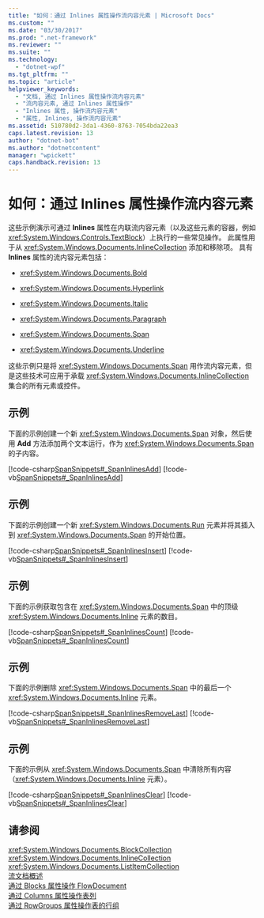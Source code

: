 ```yaml
---
title: "如何：通过 Inlines 属性操作流内容元素 | Microsoft Docs"
ms.custom: ""
ms.date: "03/30/2017"
ms.prod: ".net-framework"
ms.reviewer: ""
ms.suite: ""
ms.technology: 
  - "dotnet-wpf"
ms.tgt_pltfrm: ""
ms.topic: "article"
helpviewer_keywords: 
  - "文档, 通过 Inlines 属性操作流内容元素"
  - "流内容元素, 通过 Inlines 属性操作"
  - "Inlines 属性, 操作流内容元素"
  - "属性, Inlines, 操作流内容元素"
ms.assetid: 510780d2-3da1-4360-8763-7054bda22ea3
caps.latest.revision: 13
author: "dotnet-bot"
ms.author: "dotnetcontent"
manager: "wpickett"
caps.handback.revision: 13
---
```

# 如何：通过 Inlines 属性操作流内容元素
这些示例演示可通过 **Inlines** 属性在内联流内容元素（以及这些元素的容器，例如 <xref:System.Windows.Controls.TextBlock>）上执行的一些常见操作。  此属性用于从 <xref:System.Windows.Documents.InlineCollection> 添加和移除项。  具有 **Inlines** 属性的流内容元素包括：  
  
-   <xref:System.Windows.Documents.Bold>  
  
-   <xref:System.Windows.Documents.Hyperlink>  
  
-   <xref:System.Windows.Documents.Italic>  
  
-   <xref:System.Windows.Documents.Paragraph>  
  
-   <xref:System.Windows.Documents.Span>  
  
-   <xref:System.Windows.Documents.Underline>  
  
 这些示例只是将 <xref:System.Windows.Documents.Span> 用作流内容元素，但是这些技术可应用于承载 <xref:System.Windows.Documents.InlineCollection> 集合的所有元素或控件。  
  
## 示例  
 下面的示例创建一个新 <xref:System.Windows.Documents.Span> 对象，然后使用 **Add** 方法添加两个文本运行，作为 <xref:System.Windows.Documents.Span> 的子内容。  
  
 [!code-csharp[SpanSnippets#_SpanInlinesAdd](../../../../samples/snippets/csharp/VS_Snippets_Wpf/SpanSnippets/CSharp/Window1.xaml.cs#_spaninlinesadd)]
 [!code-vb[SpanSnippets#_SpanInlinesAdd](../../../../samples/snippets/visualbasic/VS_Snippets_Wpf/SpanSnippets/visualbasic/window1.xaml.vb#_spaninlinesadd)]  
  
## 示例  
 下面的示例创建一个新 <xref:System.Windows.Documents.Run> 元素并将其插入到 <xref:System.Windows.Documents.Span> 的开始位置。  
  
 [!code-csharp[SpanSnippets#_SpanInlinesInsert](../../../../samples/snippets/csharp/VS_Snippets_Wpf/SpanSnippets/CSharp/Window1.xaml.cs#_spaninlinesinsert)]
 [!code-vb[SpanSnippets#_SpanInlinesInsert](../../../../samples/snippets/visualbasic/VS_Snippets_Wpf/SpanSnippets/visualbasic/window1.xaml.vb#_spaninlinesinsert)]  
  
## 示例  
 下面的示例获取包含在 <xref:System.Windows.Documents.Span> 中的顶级 <xref:System.Windows.Documents.Inline> 元素的数目。  
  
 [!code-csharp[SpanSnippets#_SpanInlinesCount](../../../../samples/snippets/csharp/VS_Snippets_Wpf/SpanSnippets/CSharp/Window1.xaml.cs#_spaninlinescount)]
 [!code-vb[SpanSnippets#_SpanInlinesCount](../../../../samples/snippets/visualbasic/VS_Snippets_Wpf/SpanSnippets/visualbasic/window1.xaml.vb#_spaninlinescount)]  
  
## 示例  
 下面的示例删除 <xref:System.Windows.Documents.Span> 中的最后一个 <xref:System.Windows.Documents.Inline> 元素。  
  
 [!code-csharp[SpanSnippets#_SpanInlinesRemoveLast](../../../../samples/snippets/csharp/VS_Snippets_Wpf/SpanSnippets/CSharp/Window1.xaml.cs#_spaninlinesremovelast)]
 [!code-vb[SpanSnippets#_SpanInlinesRemoveLast](../../../../samples/snippets/visualbasic/VS_Snippets_Wpf/SpanSnippets/visualbasic/window1.xaml.vb#_spaninlinesremovelast)]  
  
## 示例  
 下面的示例从 <xref:System.Windows.Documents.Span> 中清除所有内容（<xref:System.Windows.Documents.Inline> 元素）。  
  
 [!code-csharp[SpanSnippets#_SpanInlinesClear](../../../../samples/snippets/csharp/VS_Snippets_Wpf/SpanSnippets/CSharp/Window1.xaml.cs#_spaninlinesclear)]
 [!code-vb[SpanSnippets#_SpanInlinesClear](../../../../samples/snippets/visualbasic/VS_Snippets_Wpf/SpanSnippets/visualbasic/window1.xaml.vb#_spaninlinesclear)]  
  
## 请参阅  
 <xref:System.Windows.Documents.BlockCollection>   
 <xref:System.Windows.Documents.InlineCollection>   
 <xref:System.Windows.Documents.ListItemCollection>   
 [流文档概述](../../../../docs/framework/wpf/advanced/flow-document-overview.md)   
 [通过 Blocks 属性操作 FlowDocument](../../../../docs/framework/wpf/advanced/how-to-manipulate-a-flowdocument-through-the-blocks-property.md)   
 [通过 Columns 属性操作表列](../../../../docs/framework/wpf/advanced/how-to-manipulate-table-columns-through-the-columns-property.md)   
 [通过 RowGroups 属性操作表的行组](../../../../docs/framework/wpf/advanced/how-to-manipulate-table-row-groups-through-the-rowgroups-property.md)